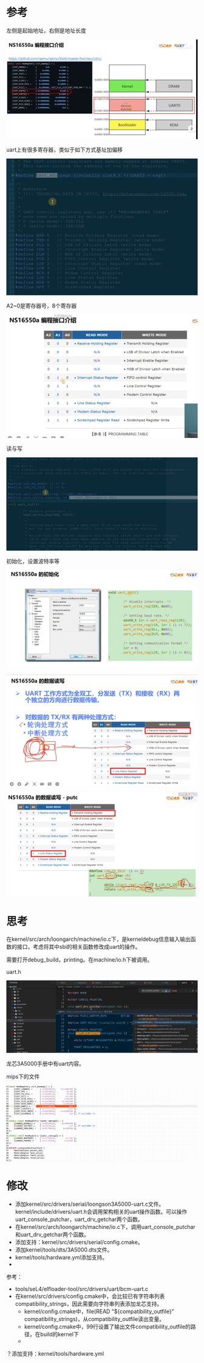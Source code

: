 # 参考

左侧是起始地址，右侧是地址长度

![image-20220504102331765](images/5.4-TODO-uart%E7%9B%B8%E5%85%B3.assets/image-20220504102331765.png)

uart上有很多寄存器，类似于如下方式基址加偏移

![image-20220504102521576](images/5.4-TODO-uart%E7%9B%B8%E5%85%B3.assets/image-20220504102521576.png)



A2~0是寄存器号，8个寄存器

![image-20220504102805084](images/5.4-TODO-uart%E7%9B%B8%E5%85%B3.assets/image-20220504102805084.png)





读与写

![image-20220504103111476](images/5.4-TODO-uart%E7%9B%B8%E5%85%B3.assets/image-20220504103111476.png)



初始化，设置波特率等

![image-20220504104006759](images/5.4-TODO-uart%E7%9B%B8%E5%85%B3.assets/image-20220504104006759.png)

![image-20220504104808870](images/5.4-TODO-uart%E7%9B%B8%E5%85%B3.assets/image-20220504104808870.png)



![image-20220504104922762](images/5.4-TODO-uart%E7%9B%B8%E5%85%B3.assets/image-20220504104922762.png)



# 思考

在kernel/src/arch/loongarch/machine/io.c下，是kerneldebug信息输入输出函数的接口，考虑将其中sbi的相关函数修改成uart的操作。

需要打开debug_build，printing。在machine/io.h下被调用。



uart.h

![image-20220504115505215](images/5.4-TODO-uart%E7%9B%B8%E5%85%B3.assets/image-20220504115505215.png)



龙芯3A5000手册中有uart内容。

mips下的文件

![image-20220504141433361](images/5.4-TODO-uart%E7%9B%B8%E5%85%B3.assets/image-20220504141433361.png)



# 修改

* 添加kernel/src/drivers/serial/loongson3A5000-uart.c文件。kernel/include/drivers/uart.h会调用架构相关的uart操作函数。可以操作uart_console_putchar，uart_drv_getchar两个函数。
* 在kernel/src/arch/loongarch/machine/io.c下，调用uart_console_putchar和uart_drv_getchar两个函数。
* 添加支持：kernel/src/drivers/serial/config.cmake。
* 添加kernel/tools/dts/3A5000.dts文件。
* kernel/tools/hardware.yml添加支持。
* 

参考：

* tools/seL4/elfloader-tool/src/drivers/uart/bcm-uart.c
* 在kernel/src/drivers/config.cmake中，会比较已有字符串列表compatibility_strings，因此需要向字符串列表添加龙芯支持。
  * kernel/config.cmake中，file(READ "${compatibility_outfile}" compatibility_strings)，从compatibility_outfile读出变量。
  * kernel/config.cmake中，99行设置了输出文件compatibility_outfile的路径，在build的kernel下
  * 






？添加支持：kernel/tools/hardware.yml

